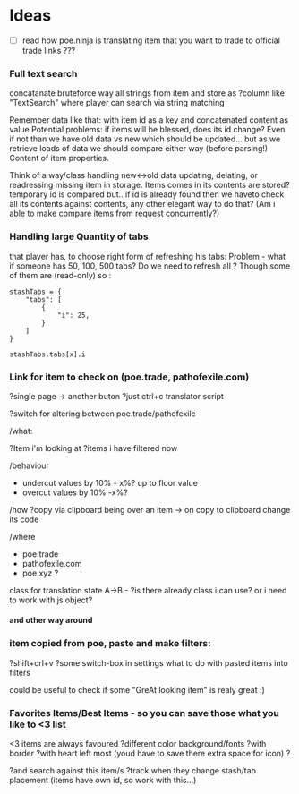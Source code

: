 # Ideas

- [ ] read how poe.ninja is translating item that you want to trade to official trade links ???

### Full text search
concatanate bruteforce way all strings from item and store as ?column like "TextSearch"
where player can search via string matching

Remember data like that: with item id as a key and concatenated content as value
Potential problems: if items will be blessed, does its id change?
Even if not than we have old data vs new which should be updated... but as we retrieve loads of data we should compare either way (before parsing!) Content of item properties.

Think of a way/class handling new<->old data updating, delating, or readressing missing item in storage.
Items comes in its contents are stored?temporary id is compared but.. if id is already found then we haveto check all its contents against contents, any other elegant way to do that? 
(Am i able to make compare items from request concurrently?)



### Handling large Quantity of tabs 
that player has, to choose right form of refreshing his tabs:
Problem - what if someone has 50, 100, 500 tabs? 
Do we need to refresh all ? Though some of them are (read-only) so :

```
stashTabs = {
	"tabs": [
		{
			"i": 25,
		}
	]
}

stashTabs.tabs[x].i
```
### Link for item to check on (poe.trade, pathofexile.com) 

?single page -> another buton
?just ctrl+c translator script

?switch for altering between poe.trade/pathofexile

/what:

?Item i'm looking at
?items i have filtered now

/behaviour 
- undercut values by 10% - x%? up to floor value 
- overcut values by 10% -x%? 

/how
?copy via clipboard being over an item  -> on copy to clipboard change its code

/where
- poe.trade
- pathofexile.com
- poe.xyz ?

class for translation state A->B - 
?is there already class i can use? or i need to work with js object?

#### and other way around


### item copied from poe, paste and make filters:

?shift+crl+v 
?some switch-box in settings what to do with pasted items into filters

could be useful to check if some "GreAt looking item" is realy great :)
### Favorites Items/Best Items - so you can save those what you like to <3 list

<3 items are always favoured 
  ?different color background/fonts
  ?with border
  ?with heart left most (youd have to save there extra space for icon)
  ?

?and search against this item/s
?track when they change stash/tab placement (items have own id, so work with this...)
